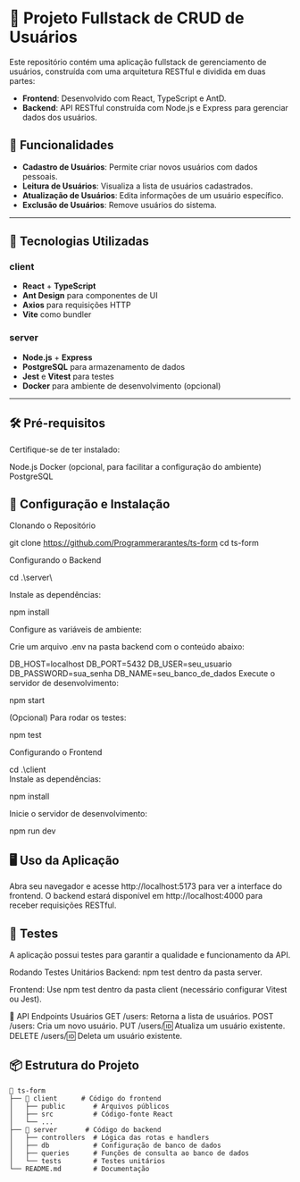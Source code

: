 # 📝 Projeto Fullstack de CRUD de Usuários

Este repositório contém uma aplicação fullstack de gerenciamento de usuários, construída com uma arquitetura RESTful e dividida em duas partes:

- **Frontend**: Desenvolvido com React, TypeScript e AntD.
- **Backend**: API RESTful construída com Node.js e Express para gerenciar dados dos usuários.

## 📌 Funcionalidades

- **Cadastro de Usuários**: Permite criar novos usuários com dados pessoais.
- **Leitura de Usuários**: Visualiza a lista de usuários cadastrados.
- **Atualização de Usuários**: Edita informações de um usuário específico.
- **Exclusão de Usuários**: Remove usuários do sistema.

---

## 🚀 Tecnologias Utilizadas

### client
- **React** + **TypeScript**
- **Ant Design** para componentes de UI
- **Axios** para requisições HTTP
- **Vite** como bundler


### server
- **Node.js** + **Express**
- **PostgreSQL** para armazenamento de dados
- **Jest** e **Vitest** para testes
- **Docker** para ambiente de desenvolvimento (opcional)

---
## 🛠️ Pré-requisitos

Certifique-se de ter instalado:

Node.js
Docker (opcional, para facilitar a configuração do ambiente)
PostgreSQL

## 🔧 Configuração e Instalação
Clonando o Repositório

git clone https://github.com/Programmerarantes/ts-form
cd ts-form

Configurando o Backend

cd .\server\

Instale as dependências:

npm install

Configure as variáveis de ambiente:

Crie um arquivo .env na pasta backend com o conteúdo abaixo:

DB_HOST=localhost
DB_PORT=5432
DB_USER=seu_usuario
DB_PASSWORD=sua_senha
DB_NAME=seu_banco_de_dados
Execute o servidor de desenvolvimento:


npm start

(Opcional) Para rodar os testes:


npm test

Configurando o Frontend

cd .\client\
Instale as dependências:


npm install

Inicie o servidor de desenvolvimento:

npm run dev

## 🖥️ Uso da Aplicação
Abra seu navegador e acesse http://localhost:5173 para ver a interface do frontend.
O backend estará disponível em http://localhost:4000 para receber requisições RESTful.

## 🧪 Testes
A aplicação possui testes para garantir a qualidade e funcionamento da API.

Rodando Testes Unitários
Backend: npm test dentro da pasta server.

Frontend: Use npm test dentro da pasta client (necessário configurar Vitest ou Jest).

📝 API Endpoints
Usuários
GET /users: Retorna a lista de usuários.
POST /users: Cria um novo usuário.
PUT /users/:id: Atualiza um usuário existente.
DELETE /users/:id: Deleta um usuário existente.


## 📦 Estrutura do Projeto

```plaintext
📂 ts-form
├── 📁 client      # Código do frontend
│   ├── public       # Arquivos públicos
│   ├── src          # Código-fonte React
│   └── ...
├── 📁 server       # Código do backend
│   ├── controllers  # Lógica das rotas e handlers
│   ├── db           # Configuração de banco de dados
│   ├── queries      # Funções de consulta ao banco de dados
│   └── tests        # Testes unitários
└── README.md        # Documentação

